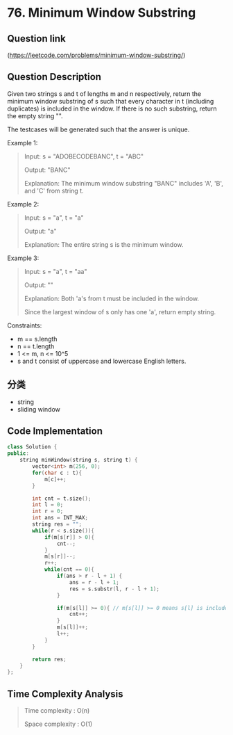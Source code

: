 # 76. Minimum Window Substring

## Question link
(https://leetcode.com/problems/minimum-window-substring/)

## Question Description
Given two strings s and t of lengths m and n respectively, return the minimum window 
substring of s such that every character in t (including duplicates) is included in the window. If there is no such substring, return the empty string "".

The testcases will be generated such that the answer is unique.

Example 1:

> Input: s = "ADOBECODEBANC", t = "ABC"
> 
> Output: "BANC"
>
> Explanation: The minimum window substring "BANC" includes 'A', 'B', and 'C' from string t.

Example 2:

> Input: s = "a", t = "a"
>
> Output: "a"
>
> Explanation: The entire string s is the minimum window.

Example 3:

> Input: s = "a", t = "aa"
>
> Output: ""
>
> Explanation: Both 'a's from t must be included in the window.
>
> Since the largest window of s only has one 'a', return empty string.
 

Constraints:
* m == s.length
* n == t.length
* 1 <= m, n <= 10^5
* s and t consist of uppercase and lowercase English letters.


## 分类
- string
- sliding window

## Code Implementation
```c++
class Solution {
public:
    string minWindow(string s, string t) {
        vector<int> m(256, 0);
        for(char c : t){
            m[c]++;
        }

        int cnt = t.size();
        int l = 0;
        int r = 0;
        int ans = INT_MAX;
        string res = "";
        while(r < s.size()){
            if(m[s[r]] > 0){
                cnt--;
            }
            m[s[r]]--;
            r++;
            while(cnt == 0){
                if(ans > r - l + 1) {
                    ans = r - l + 1;
                    res = s.substr(l, r - l + 1);
                }

                if(m[s[l]] >= 0){ // m[s[l]] >= 0 means s[l] is included in t
                    cnt++;
                }
                m[s[l]]++;
                l++;
            }
        }

        return res;
    }
};
```

## Time Complexity Analysis
> Time complexity  : O(n)
>
> Space complexity : O(1)